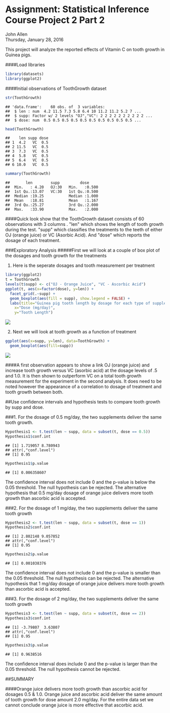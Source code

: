 # Assignment: Statistical Inference Course Project 2 Part 2
John Allen  
Thursday, January 28, 2016  

This project will analyze the reported effects of Vitamin C on tooth growth in Guinea pigs.

####Load libraries

```r
library(datasets)
library(ggplot2)
```

####Initial observations of ToothGrowth dataset

```r
str(ToothGrowth)
```

```
## 'data.frame':	60 obs. of  3 variables:
##  $ len : num  4.2 11.5 7.3 5.8 6.4 10 11.2 11.2 5.2 7 ...
##  $ supp: Factor w/ 2 levels "OJ","VC": 2 2 2 2 2 2 2 2 2 2 ...
##  $ dose: num  0.5 0.5 0.5 0.5 0.5 0.5 0.5 0.5 0.5 0.5 ...
```

```r
head(ToothGrowth)
```

```
##    len supp dose
## 1  4.2   VC  0.5
## 2 11.5   VC  0.5
## 3  7.3   VC  0.5
## 4  5.8   VC  0.5
## 5  6.4   VC  0.5
## 6 10.0   VC  0.5
```

```r
summary(ToothGrowth)
```

```
##       len        supp         dose      
##  Min.   : 4.20   OJ:30   Min.   :0.500  
##  1st Qu.:13.07   VC:30   1st Qu.:0.500  
##  Median :19.25           Median :1.000  
##  Mean   :18.81           Mean   :1.167  
##  3rd Qu.:25.27           3rd Qu.:2.000  
##  Max.   :33.90           Max.   :2.000
```

####Quick look show that the ToothGrowth dataset consists of 60 observations with 3 columns . "len" which shows the length of tooth growth during the test. "supp" which classifies the treatments to the teeth of either OJ (orange juice) or VC (Asorbic Acid).  And "dose" which reports the dosage of each treatment.

###Exploratory Analysis
#####First we will look at a couple of box plot of the dosages and tooth growth for the treatments
1. Here is the seperate dosages and tooth measurement per treatment


```r
library(ggplot2)
t = ToothGrowth
levels(t$supp) <- c("OJ - Orange Juice", "VC - Ascorbic Acid")
ggplot(t, aes(x=factor(dose), y=len)) + 
  facet_grid(.~supp) +
  geom_boxplot(aes(fill = supp), show.legend = FALSE) +
  labs(title="Guinea pig tooth length by dosage for each type of supplement", 
    x="Dose (mg/day)",
    y="Tooth Length")
```

![](Statistical_Inference_Course_Project_2_Part_2_files/figure-html/unnamed-chunk-3-1.png) 

2. Next we will look at tooth growth as a function of treatment

```r
ggplot(aes(x=supp, y=len), data=ToothGrowth) + 
  geom_boxplot(aes(fill=supp))
```

![](Statistical_Inference_Course_Project_2_Part_2_files/figure-html/unnamed-chunk-4-1.png) 

####A first observation appears to show a link OJ (orange juice) and increase tooth growth versus VC (asorbic acid) at the dosage levels of .5 and 1.0. It is then shown to outperform VC on a total tooth growth measurement for the experiment in the second analysis. It does need to be noted however the appearance of a correlation to dosage of treatment and tooth growth between both.

##Use confidence intervals and hypothesis tests to compare tooth growth by supp and dose.


###1.  For the dosage of 0.5 mg/day, the two supplements deliver the same tooth growth.

```r
Hypothesis1 <- t.test(len ~ supp, data = subset(t, dose == 0.5))
Hypothesis1$conf.int
```

```
## [1] 1.719057 8.780943
## attr(,"conf.level")
## [1] 0.95
```

```r
Hypothesis1$p.value
```

```
## [1] 0.006358607
```
The confidence interval does not include 0 and the p-value is below the 0.05 threshold. The null hypothesis can be rejected. The alternative hypothesis that 0.5 mg/day dosage of orange juice delivers more tooth growth than ascorbic acid is accepted.

###2.  For the dosage of 1 mg/day, the two supplements deliver the same tooth growth

```r
Hypothesis2 <- t.test(len ~ supp, data = subset(t, dose == 1))
Hypothesis2$conf.int
```

```
## [1] 2.802148 9.057852
## attr(,"conf.level")
## [1] 0.95
```

```r
Hypothesis2$p.value
```

```
## [1] 0.001038376
```
The confidence interval does not include 0 and the p-value is smaller than the 0.05 threshold. The null hypothesis can be rejected. The alternative hypothesis that 1 mg/day dosage of orange juice delivers more tooth growth than ascorbic acid is accepted.

###3. For the dosage of 2 mg/day, the two supplements deliver the same tooth growth

```r
Hypothesis3 <- t.test(len ~ supp, data = subset(t, dose == 2))
Hypothesis3$conf.int
```

```
## [1] -3.79807  3.63807
## attr(,"conf.level")
## [1] 0.95
```

```r
Hypothesis3$p.value
```

```
## [1] 0.9638516
```
The confidence interval does include 0 and the p-value is larger than the 0.05 threshold. The null hypothesis cannot be rejected.

##SUMMARY

####Orange juice delivers more tooth growth than ascorbic acid for dosages 0.5 & 1.0. Orange juice and ascorbic acid deliver the same amount of tooth growth for dose amount 2.0 mg/day. For the entire data set we cannot conclude orange juice is more effective that ascorbic acid. 
